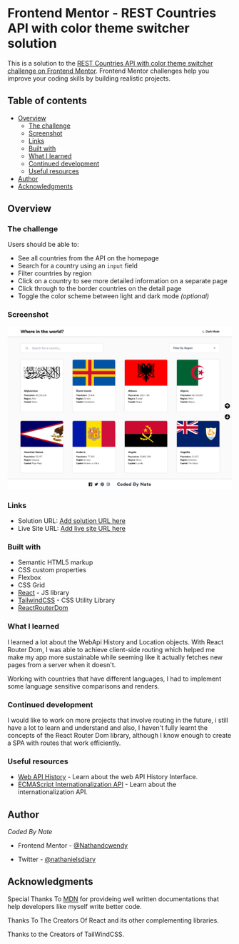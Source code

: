 # Frontend Mentor - REST Countries API with color theme switcher solution

This is a solution to the [REST Countries API with color theme switcher challenge on Frontend Mentor](https://www.frontendmentor.io/challenges/rest-countries-api-with-color-theme-switcher-5cacc469fec04111f7b848ca). Frontend Mentor challenges help you improve your coding skills by building realistic projects.

## Table of contents

- [Overview](#overview)
  - [The challenge](#the-challenge)
  - [Screenshot](#screenshot)
  - [Links](#links)
  - [Built with](#built-with)
  - [What I learned](#what-i-learned)
  - [Continued development](#continued-development)
  - [Useful resources](#useful-resources)
- [Author](#author)
- [Acknowledgments](#acknowledgments)

## Overview

### The challenge

Users should be able to:

- See all countries from the API on the homepage
- Search for a country using an `input` field
- Filter countries by region
- Click on a country to see more detailed information on a separate page
- Click through to the border countries on the detail page
- Toggle the color scheme between light and dark mode _(optional)_

### Screenshot

![Countries Page ](./design/screenshot.png)

### Links

- Solution URL: [Add solution URL here](https://your-solution-url.com)
- Live Site URL: [Add live site URL here](https://your-live-site-url.com)

### Built with

- Semantic HTML5 markup
- CSS custom properties
- Flexbox
- CSS Grid
- [React](https://reactjs.org/) - JS library
- [TailwindCSS](https://tailwindcss.com/) - CSS Utility Library
- [ReactRouterDom](https://reactrouter.com/en/main)

### What I learned

I learned a lot about the WebApi History and Location objects. With React Router Dom, I was able to achieve client-side routing which helped me make my app more sustainable while seeming like it actually fetches new pages from a server when it doesn't.

Working with countries that have different languages, I had to implement some language sensitive comparisons and renders.

### Continued development

I would like to work on more projects that involve routing in the future, i still have a lot to learn and understand and also, I haven't fully learnt the concepts of the React Router Dom library, although I know enough to create a SPA with routes that work efficiently.

### Useful resources

- [Web API History](https://developer.mozilla.org/en-US/docs/Web/API/History) - Learn about the web API History Interface.
- [ECMAScript Internationalization API](https://developer.mozilla.org/en-US/docs/Web/JavaScript/Reference/Global_Objects/Intl) - Learn about the internationalization API.

## Author

_Coded By Nate_

- Frontend Mentor - [@Nathandcwendy](https://www.frontendmentor.io/profile/Nathandcwendy)

- Twitter - [@nathanielsdiary](https://twitter.com/nathanielsdiary)

## Acknowledgments

Special Thanks To [MDN](https://developer.mozilla.org/en-US/) for provideing well written documentations that help developers like myself write better code.

Thanks To The Creators Of React and its other complementing libraries.

Thanks to the Creators of TailWindCSS.
